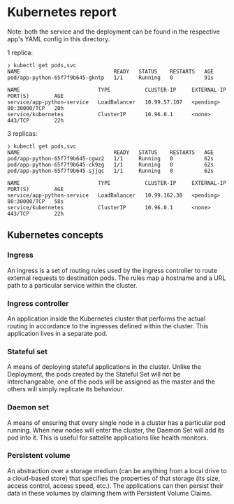 # Kubernetes report

Note: both the service and the deployment can be found in the respective app's YAML config in this directory.

1 replica:

```
❭ kubectl get pods,svc
NAME                              READY   STATUS    RESTARTS   AGE
pod/app-python-65f7f9b645-gkntp   1/1     Running   0          91s

NAME                         TYPE           CLUSTER-IP     EXTERNAL-IP   PORT(S)        AGE
service/app-python-service   LoadBalancer   10.99.57.107   <pending>     80:30000/TCP   20h
service/kubernetes           ClusterIP      10.96.0.1      <none>        443/TCP        22h
```

3 replicas:

```
❭ kubectl get pods,svc
NAME                              READY   STATUS    RESTARTS   AGE
pod/app-python-65f7f9b645-cgwz2   1/1     Running   0          62s
pod/app-python-65f7f9b645-ck9zg   1/1     Running   0          62s
pod/app-python-65f7f9b645-sjjqc   1/1     Running   0          62s

NAME                         TYPE           CLUSTER-IP     EXTERNAL-IP   PORT(S)        AGE
service/app-python-service   LoadBalancer   10.99.162.38   <pending>     80:30000/TCP   58s
service/kubernetes           ClusterIP      10.96.0.1      <none>        443/TCP        22h
```

## Kubernetes concepts

### Ingress

An ingress is a set of routing rules used by the ingress controller to route external requests to destination pods. The rules map a hostname and a URL path to a particular service within the cluster.

### Ingress controller

An application inside the Kubernetes cluster that performs the actual routing in accordance to the ingresses defined within the cluster. This application lives in a separate pod.

### Stateful set

A means of deploying stateful applications in the cluster. Unlike the Deployment, the pods created by the Stateful Set will not be interchangeable, one of the pods will be assigned as the master and the others will simply replicate its behaviour.

### Daemon set

A means of ensuring that every single node in a cluster has a particular pod running. When new nodes will enter the cluster, the Daemon Set will add its pod into it. This is useful for sattelite applications like health monitors.

### Persistent volume

An abstraction over a storage medium (can be anything from a local drive to a cloud-based store) that specifies the properties of that storage (its size, access control, access speed, etc.). The applications can then persist their data in these volumes by claiming them with Persistent Volume Claims.
